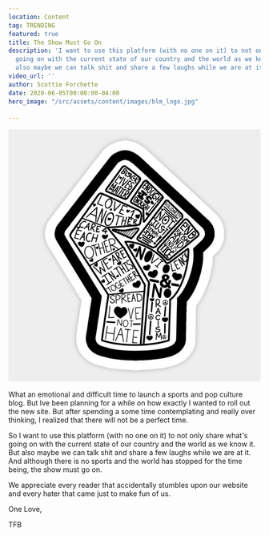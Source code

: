 ```yaml
---
location: Content
tag: TRENDING
featured: true
title: The Show Must Go On
description: 'I want to use this platform (with no one on it) to not only share what''s
  going on with the current state of our country and the world as we know it. But
  also maybe we can talk shit and share a few laughs while we are at it. '
video_url: ''
author: Scottie Forchette
date: 2020-06-05T00:00:00-04:00
hero_image: "/src/assets/content/images/blm_logo.jpg"

---
```

![](/src/assets/content/images/blm_logo.jpg)

What an emotional and difficult time to launch a sports and pop culture blog. But Ive been planning for a while on how exactly I wanted to roll out the new site. But after spending a some time contemplating and really over thinking, I realized that there will not be a perfect time.

So I want to use this platform (with no one on it) to not only share what's going on with the current state of our country and the world as we know it. But also maybe we can talk shit and share a few laughs while we are at it. And although there is no sports and the world has stopped for the time being, the show must go on.

We appreciate every reader that accidentally stumbles upon our website and every hater that came just to make fun of us.

One Love,

TFB